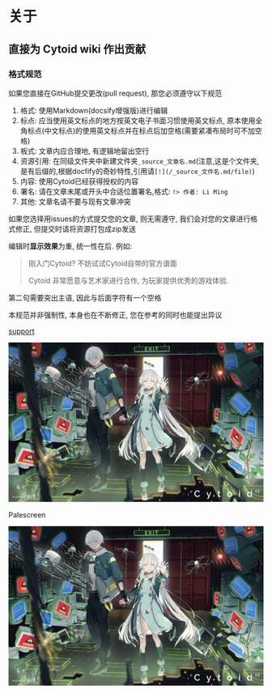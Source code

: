 # 关于 

## 直接为 Cytoid wiki 作出贡献

### 格式规范

如果您直接在GitHub提交更改(pull request), 那您必须遵守以下规范

1. 格式: 使用Markdown(docsify增强版)进行编辑
2. 标点: 应当使用英文标点的地方按英文电子书面习惯使用英文标点, 原本使用全角标点(中文标点)的使用英文标点并在标点后加空格(需要紧凑布局时可不加空格)
3. 板式: 文章内应合理地, 有逻辑地留出空行
4. 资源引用: 在同级文件夹中新建文件夹`_source_文章名.md`(注意,这是个文件夹,是有后缀的,根据docfify的奇妙特性,引用请`[!](/_source_文件名.md/file)`)
5. 内容: 使用Cytoid已经获得授权的内容
6. 署名: 请在文章末尾或开头中合适位置署名,格式: `!> 作者: Li Ming`
7. 其他: 文章名请不要与现有文章冲突

如果您选择用issues的方式提交您的文章, 则无需遵守, 我们会对您的文章进行格式修正, 但提交时请将资源打包成zip发送

编辑时**显示效果**为重, 统一性在后. 例如: 

> 刚入门Cytoid? 不妨试试Cytoid自带的官方谱面
>
> Cytoid 非常愿意与艺术家进行合作, 为玩家提供优秀的游戏体验. 

第二句需要突出主语, 因此与后面字符有一个空格

本规范并非强制性, 本身也在不断修正, 您在参考的同时也能提出异议

[support](../site-source/part/support.md ':include')


<div class="side-img">
    <img src="/site-source/pic/backgrounds/palescreen.jpg" alt="img">
    <p>Palescreen</p>
</div>

![img](/../site-source/pic/backgrounds/palescreen.jpg ":class=side-img")


